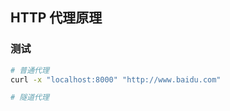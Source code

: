 ## HTTP 代理原理    

### 测试  
```bash  
# 普通代理  
curl -x "localhost:8000" "http://www.baidu.com"  

# 隧道代理  

``` 